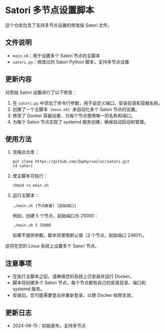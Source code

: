 # Satori 多节点设置脚本

这个仓库包含了支持多节点设置的修改版 Satori 文件。

## 文件说明

- `main.sh`：用于设置多个 Satori 节点的主脚本
- `satori.py`：修改过的 Satori Python 脚本，支持多节点设置

## 更新内容

对原始 Satori 设置进行了以下修改：

1. 在 `satori.py` 中添加了命令行参数，用于自定义端口、安装目录和容器名称。
2. 创建了一个主脚本（`main.sh`）来自动化多个 Satori 节点的设置。
3. 修改了 Docker 容器设置，为每个节点使用唯一的名称和端口。
4. 为每个 Satori 节点实现了 systemd 服务创建，确保自动启动和管理。

## 使用方法

1. 克隆此仓库：
   ```
   git clone https://github.com/Zephyrsailor/satori.git
   cd satori
   ```

2. 使主脚本可执行：
   ```
   chmod +x main.sh
   ```

3. 运行主脚本：
   ```
   ./main.sh [节点数量] [起始端口]
   ```

   例如，创建 5 个节点，起始端口为 25000：
   ```
   ./main.sh 5 25000
   ```

   如果不提供参数，脚本将使用默认值（3 个节点，起始端口 24601）。

这将在您的 Linux 系统上设置多个 Satori 节点。

## 注意事项

- 在执行主脚本之前，请确保您的系统上已安装并运行 Docker。
- 脚本将创建多个 Satori 节点，每个节点都有自己的安装目录、端口和 systemd 服务。
- 安装后，您可能需要登出并重新登录，以使 Docker 权限生效。

## 更新日志

- 2024-08-15：初始发布，支持多节点
